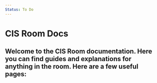 ```yaml
---
Status: To Do
---
```

# CIS Room Docs
Welcome to the CIS Room documentation. Here you can find guides and explanations for anything in the room. Here are a few useful pages:
- 
